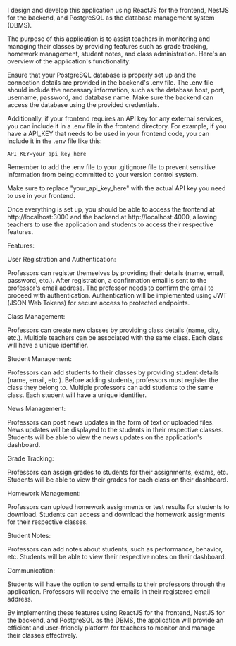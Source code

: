 I  design and develop this application using ReactJS for the frontend, NestJS for the backend, and PostgreSQL as the database management system (DBMS).

The purpose of this application is to assist teachers in monitoring and managing their classes by providing features such as grade tracking, homework management, student notes, and class administration. Here's an overview of the application's functionality:

Ensure that your PostgreSQL database is properly set up and the connection details are provided in the backend's .env file. The .env file should include the necessary information, such as the database host, port, username, password, and database name. Make sure the backend can access the database using the provided credentials.

Additionally, if your frontend requires an API key for any external services, you can include it in a .env file in the frontend directory. For example, if you have a API_KEY that needs to be used in your frontend code, you can include it in the .env file like this:
```
API_KEY=your_api_key_here
```

Remember to add the .env file to your .gitignore file to prevent sensitive information from being committed to your version control system.

Make sure to replace "your_api_key_here" with the actual API key you need to use in your frontend.

Once everything is set up, you should be able to access the frontend at http://localhost:3000 and the backend at http://localhost:4000, allowing teachers to use the application and students to access their respective features.

Features:

User Registration and Authentication:

Professors can register themselves by providing their details (name, email, password, etc.).
After registration, a confirmation email is sent to the professor's email address.
The professor needs to confirm the email to proceed with authentication.
Authentication will be implemented using JWT (JSON Web Tokens) for secure access to protected endpoints.

Class Management:

Professors can create new classes by providing class details (name, city, etc.).
Multiple teachers can be associated with the same class.
Each class will have a unique identifier.

Student Management:

Professors can add students to their classes by providing student details (name, email, etc.).
Before adding students, professors must register the class they belong to.
Multiple professors can add students to the same class.
Each student will have a unique identifier.

News Management:

Professors can post news updates in the form of text or uploaded files.
News updates will be displayed to the students in their respective classes.
Students will be able to view the news updates on the application's dashboard.

Grade Tracking:

Professors can assign grades to students for their assignments, exams, etc.
Students will be able to view their grades for each class on their dashboard.

Homework Management:

Professors can upload homework assignments or test results for students to download.
Students can access and download the homework assignments for their respective classes.

Student Notes:

Professors can add notes about students, such as performance, behavior, etc.
Students will be able to view their respective notes on their dashboard.

Communication:

Students will have the option to send emails to their professors through the application.
Professors will receive the emails in their registered email address.

By implementing these features using ReactJS for the frontend, NestJS for the backend, and PostgreSQL as the DBMS, the application will provide an efficient and user-friendly platform for teachers to monitor and manage their classes effectively.
